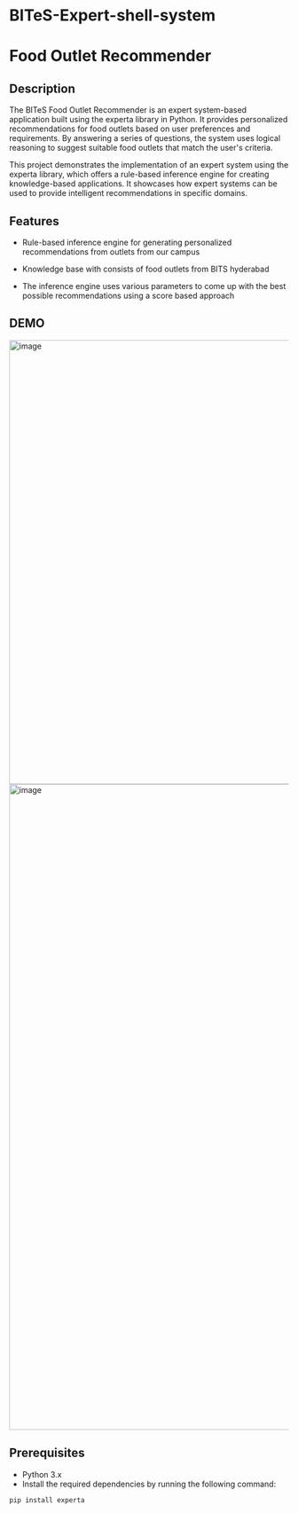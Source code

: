 # BITeS-Expert-shell-system

# Food Outlet Recommender


## Description

The BITeS Food Outlet Recommender is an expert system-based application built using the experta library in Python. It provides personalized recommendations for food outlets based on user preferences and requirements. By answering a series of questions, the system uses logical reasoning to suggest suitable food outlets that match the user's criteria.

This project demonstrates the implementation of an expert system using the experta library, which offers a rule-based inference engine for creating knowledge-based applications. It showcases how expert systems can be used to provide intelligent recommendations in specific domains.

## Features

- Rule-based inference engine for generating personalized recommendations from outlets from our campus
  
- Knowledge base with consists of food outlets from BITS hyderabad

- The inference engine uses various parameters to come up with the best possible recommendations using a score based approach





## DEMO 
<img width="801" alt="image" src="https://github.com/RitulMohan/BITeS-Expertsystem/assets/79750424/fb0bd973-214f-47a9-bbf2-4922202ec41f">
<img width="1165" alt="image" src="https://github.com/RitulMohan/BITeS-Expertsystem/assets/79750424/11989fdf-820b-40d3-be58-18ca1fc95710">


## Prerequisites

- Python 3.x
- Install the required dependencies by running the following command:
 
```bash
pip install experta
```
